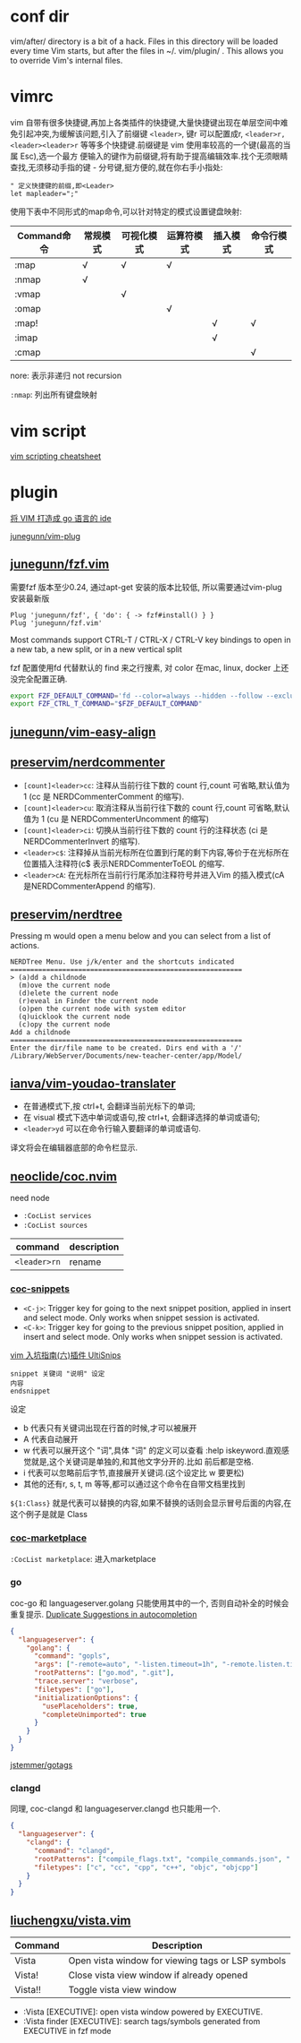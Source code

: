 # conf dir
vim/after/ directory is a bit of a hack. Files in this directory will be loaded every time Vim starts, but after the
files in ~/. vim/plugin/ . This allows you to override Vim's internal files.

# vimrc
vim 自带有很多快捷键,再加上各类插件的快捷键,大量快捷键出现在单层空间中难免引起冲突,为缓解该问题,引入了前缀键 `<leader>`,
键r 可以配置成r, `<leader>r, <leader><leader>r` 等等多个快捷键.前缀键是 vim 使用率较高的一个键(最高的当属 Esc),选一个最方
便输入的键作为前缀键,将有助于提高编辑效率.找个无须眼睛查找,无须移动手指的键 - 分号键,挺方便的,就在你右手小指处:
```vim
" 定义快捷键的前缀,即<Leader>
let mapleader=";"
```

使用下表中不同形式的map命令,可以针对特定的模式设置键盘映射:

| Command命令 | 常规模式 | 可视化模式 | 运算符模式 | 插入模式 | 命令行模式 |
| ---         | ---      | ---        | ---        | ---      | ---        |
| :map        | √        | √          | √          |          |            |
| :nmap       | √        |            |            |          |            |
| :vmap       |          | √          |            |          |            |
| :omap       |          |            | √          |          |            |
| :map!       |          |            |            | √        | √          |
| :imap       |          |            |            | √        |            |
| :cmap       |          |            |            |          | √          |

nore: 表示非递归 not recursion

`:nmap`: 列出所有键盘映射

# vim script
[vim scripting cheatsheet](https://devhints.io/vimscript)

# plugin
[将 VIM 打造成 go 语言的 ide](https://learnku.com/articles/24924)

[junegunn/vim-plug](https://github.com/junegunn/vim-plug)

## [junegunn/fzf.vim](https://github.com/junegunn/fzf.vim)
需要fzf 版本至少0.24, 通过apt-get 安装的版本比较低, 所以需要通过vim-plug 安装最新版
```vim
Plug 'junegunn/fzf', { 'do': { -> fzf#install() } }
Plug 'junegunn/fzf.vim'
```

Most commands support CTRL-T / CTRL-X / CTRL-V key bindings to open in a new tab, a new split, or in a new vertical split

fzf 配置使用fd 代替默认的 find 来之行搜素, 对 color 在mac, linux, docker 上还没完全配置正确.
```bash
export FZF_DEFAULT_COMMAND='fd --color=always --hidden --follow --exclude .git'
export FZF_CTRL_T_COMMAND="$FZF_DEFAULT_COMMAND"
```

## [junegunn/vim-easy-align](https://github.com/junegunn/vim-easy-align)

## [preservim/nerdcommenter](https://github.com/preservim/nerdcommenter)
- `[count]<leader>cc`: 注释从当前行往下数的 count 行,count 可省略,默认值为 1 (cc 是 NERDCommenterComment 的缩写).
- `[count]<leader>cu`: 取消注释从当前行往下数的 count 行,count 可省略,默认值为 1 (cu 是 NERDCommenterUncomment 的缩写)
- `[count]<leader>ci`: 切换从当前行往下数的 count 行的注释状态 (ci 是 NERDCommenterInvert 的缩写).
- `<leader>c$`: 注释掉从当前光标所在位置到行尾的剩下内容,等价于在光标所在位置插入注释符(c$ 表示NERDCommenterToEOL 的缩写.
- `<leader>cA`: 在光标所在当前行行尾添加注释符号并进入Vim 的插入模式(cA 是NERDCommenterAppend 的缩写).

## [preservim/nerdtree](https://github.com/preservim/nerdtree)
Pressing m would open a menu below and you can select from a list of actions.

```info
NERDTree Menu. Use j/k/enter and the shortcuts indicated
==========================================================
> (a)dd a childnode
  (m)ove the current node
  (d)elete the current node
  (r)eveal in Finder the current node
  (o)pen the current node with system editor
  (q)uicklook the current node
  (c)opy the current node
Add a childnode
==========================================================
Enter the dir/file name to be created. Dirs end with a '/'
/Library/WebServer/Documents/new-teacher-center/app/Model/
```

## [ianva/vim-youdao-translater](https://github.com/ianva/vim-youdao-translater)
- 在普通模式下,按 ctrl+t, 会翻译当前光标下的单词;
- 在 visual 模式下选中单词或语句,按 ctrl+t, 会翻译选择的单词或语句;
- `<leader>yd` 可以在命令行输入要翻译的单词或语句.

译文将会在编辑器底部的命令栏显示.

## [neoclide/coc.nvim](https://github.com/neoclide/coc.nvim)
need node

- `:CocList services`
- `:CocList sources`

| command      | description |
| ---          | ---         |
| `<leader>rn` | rename      |

### [coc-snippets](https://github.com/neoclide/coc-snippets)
- `<C-j>`: Trigger key for going to the next snippet position, applied in insert and select mode.
  Only works when snippet session is activated.
- `<C-k>`: Trigger key for going to the previous snippet position, applied in insert and select mode.
  Only works when snippet session is activated.

[vim 入坑指南(六)插件 UltiSnips](https://vimzijun.net/2016/10/30/ultisnip/)

```
snippet 关键词 "说明" 设定
内容
endsnippet
```

设定

- b 代表只有关键词出现在行首的时候,才可以被展开
- A 代表自动展开
- w 代表可以展开这个 "词",具体 "词" 的定义可以查看 :help iskeyword.直观感觉就是,这个关键词是单独的,和其他文字分开的.比如
  前后都是空格.
- i 代表可以忽略前后字节,直接展开关键词.(这个设定比 w 要更松)
- 其他的还有r, s, t, m 等等,都可以通过这个命令在自带文档里找到

`${1:Class}` 就是代表可以替换的内容,如果不替换的话则会显示冒号后面的内容,在这个例子是就是 Class

### [coc-marketplace](https://github.com/fannheyward/coc-marketplace)
`:CocList marketplace`: 进入marketplace

### go
coc-go 和 languageserver.golang 只能使用其中的一个, 否则自动补全的时候会重复提示.
[Duplicate Suggestions in autocompletion](https://github.com/neoclide/coc.nvim/issues/1824)

```json
{
  "languageserver": {
    "golang": {
      "command": "gopls",
      "args": ["-remote=auto", "-listen.timeout=1h", "-remote.listen.timeout=2h"],
      "rootPatterns": ["go.mod", ".git"],
      "trace.server": "verbose",
      "filetypes": ["go"],
      "initializationOptions": {
        "usePlaceholders": true,
        "completeUnimported": true
      }
    }
  }
}
```

[jstemmer/gotags](https://github.com/jstemmer/gotags)

### clangd
同理, coc-clangd 和 languageserver.clangd 也只能用一个.

```json
{
  "languageserver": {
    "clangd": {
      "command": "clangd",
      "rootPatterns": ["compile_flags.txt", "compile_commands.json", ".git"],
      "filetypes": ["c", "cc", "cpp", "c++", "objc", "objcpp"]
    }
  }
}
```

## [liuchengxu/vista.vim](https://github.com/liuchengxu/vista.vim)
| Command | Description                                       |
| ---     | ---                                               |
| Vista   | Open vista window for viewing tags or LSP symbols |
| Vista!  | Close vista view window if already opened         |
| Vista!! | Toggle vista view window                          |

- :Vista [EXECUTIVE]: open vista window powered by EXECUTIVE.
- :Vista finder [EXECUTIVE]: search tags/symbols generated from EXECUTIVE in fzf mode

